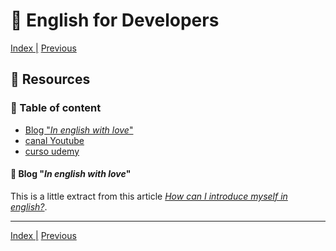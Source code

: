 # :statue_of_liberty: English for Developers

[Index |](/readme.md) [Previous](/files/pin.md)

## :speech_balloon: Resources


### :book: Table of content

- [Blog "*In english with love*"](https://www.inenglishwithlove.com/blog/introduce-yourself-in-english)
- [canal Youtube]()
- [curso udemy]()

#### :small_blue_diamond: Blog "*In english with love*"
This is a little extract from this article [*How can I introduce myself in english?*](https://www.inenglishwithlove.com/blog/introduce-yourself-in-english). 


---
[Index |](/readme.md) [Previous](/files/pin.md)